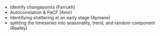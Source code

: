  - Identify changepoints (Farrukh)
 - Autocorrelation & PaCF (Amir)
 - Identifying shattering at an early stage (Aymane)
 - splitting the timeseries into seasonality, trend, and random component (Raafey)